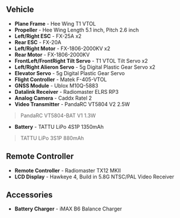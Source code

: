 ## Vehicle
- **Plane Frame** - Hee Wing T1 VTOL
- **Propeller** - Hee Wing Length 5.1 inch, Pitch 2.6 inch
- **Left/Right ESC** - FX-25A x2  
- **Rear ESC** - FX-20A  
- **Left/Right Motor** - FX-1806-2000KV x2  
- **Rear Motor** - FX-1806-2000KV  
- **FrontLeft/FrontRight Tilt Servo** - T1 VTOL Tilt Servo x2  
- **Left/Right Alieron Servo** - 5g Digital Plastic Gear Servo x2  
- **Elevator Servo** - 5g Digital Plastic Gear Servo  
- **Flight Controller** - Matek F-405-VTOL  
- **GNSS Module** - Ublox M10Q-5883  
- **Datalink Receiver** - Radiomaster ELRS RP3  
- **Analog Camera** - Caddx Ratel 2  
- **Video Transmitter** - PandaRC VT5804 V2 2.5W  
> PandaRC VT5804-BAT V1 1.3W  
- **Battery** - TATTU LiPo 4S1P 1350mAh  
> TATTU LiPo 3S1P 880mAh

## Remote Controller  
- **Remote Controller** - Radiomaster TX12 MKII  
- **LCD Display** - Hawkeye 4, Build in 5.8G NTSC/PAL Video Receiver

## Accessories
- **Battery Charger** - iMAX B6 Balance Charger

